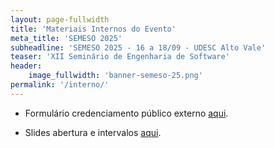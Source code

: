 ```yaml
---
layout: page-fullwidth
title: 'Materiais Internos do Evento'
meta_title: 'SEMESO 2025'
subheadline: 'SEMESO 2025 - 16 a 18/09 - UDESC Alto Vale'
teaser: 'XII Seminário de Engenharia de Software'
header:
    image_fullwidth: 'banner-semeso-25.png'
permalink: '/interno/'
---
```

-   Formulário credenciamento público externo [aqui][credexterno].

-   Slides abertura e intervalos [aqui][slides].

[slides]: https://docs.google.com/presentation/d/1ZhpYYfB2jwflDtS3_HDZjGgd4auJ3Zsz/edit?usp=sharing&ouid=101336090545117899796&rtpof=true&sd=true
[credexterno]: https://forms.office.com/r/WFb7xTghig
